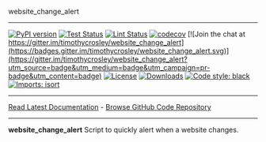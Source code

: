 website_change_alert
_________________

[![PyPI version](https://badge.fury.io/py/website_change_alert.svg)](http://badge.fury.io/py/website_change_alert)
[![Test Status](https://github.com/timothycrosley/website_change_alert/workflows/Test/badge.svg?branch=develop)](https://github.com/timothycrosley/website_change_alert/actions?query=workflow%3ATest)
[![Lint Status](https://github.com/timothycrosley/website_change_alert/workflows/Lint/badge.svg?branch=develop)](https://github.com/timothycrosley/website_change_alert/actions?query=workflow%3ALint)
[![codecov](https://codecov.io/gh/timothycrosley/website_change_alert/branch/master/graph/badge.svg)](https://codecov.io/gh/timothycrosley/website_change_alert)
[![Join the chat at https://gitter.im/timothycrosley/website_change_alert](https://badges.gitter.im/timothycrosley/website_change_alert.svg)](https://gitter.im/timothycrosley/website_change_alert?utm_source=badge&utm_medium=badge&utm_campaign=pr-badge&utm_content=badge)
[![License](https://img.shields.io/github/license/mashape/apistatus.svg)](https://pypi.python.org/pypi/website_change_alert/)
[![Downloads](https://pepy.tech/badge/website_change_alert)](https://pepy.tech/project/website_change_alert)
[![Code style: black](https://img.shields.io/badge/code%20style-black-000000.svg)](https://github.com/psf/black)
[![Imports: isort](https://img.shields.io/badge/%20imports-isort-%231674b1?style=flat&labelColor=ef8336)](https://timothycrosley.github.io/isort/)
_________________

[Read Latest Documentation](https://timothycrosley.github.io/website_change_alert/) - [Browse GitHub Code Repository](https://github.com/timothycrosley/website_change_alert/)
_________________

**website_change_alert** Script to quickly alert when a website changes.
